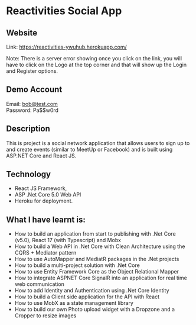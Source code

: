 # Reactivities Social App

## Website
Link: https://reactivities-ywuhub.herokuapp.com/

Note: There is a server error showing once you click on the link, you will have to click on the Logo at the top corner and that will show up the Login and Register options.

## Demo Account
Email: bob@test.com  
Password: Pa$$w0rd

## Description
This is project is a social network application that allows users to sign up to and create events (similar to MeetUp or Facebook) and is built using ASP.NET Core and React JS.

## Technology
- React JS Framework,
- ASP .Net Core 5.0 Web API 
- Heroku for deployment.

## What I have learnt is:
* How to build an application from start to publishing with .Net Core (v5.0), React 17 (with Typescript) and Mobx
* How to build a Web API in .Net Core with Clean Architecture using the CQRS + Mediator pattern
* How to use AutoMapper and MediatR packages in the .Net projects
* How to build a multi-project solution with .Net Core
* How to use Entity Framework Core as the Object Relational Mapper
* How to integrate ASPNET Core SignalR into an application for real time web communication
* How to add Identity and Authentication using .Net Core Identity
* How to build a Client side application for the API with React
* How to use MobX as a state management library
* How to build our own Photo upload widget with a Dropzone and a Cropper to resize images
